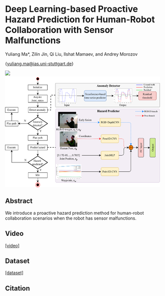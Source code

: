 # Deep Learning-based Proactive Hazard Prediction for Human-Robot Collaboration with Sensor Malfunctions
Yuliang Ma*, Zilin Jin, Qi Liu, Ilshat Mamaev, and Andrey Morozov

{yuliang.ma@ias.uni-stuttgart.de}

<img src="/source/Hazard_demo.png" height="220" />
<img src="/source/framework.png" height="360" />

## Abstract
We introduce a proactive hazard prediction method for human-robot collaboration scenarios when the robot has sensor malfunctions.
## Video
[\[video\]](https://youtu.be/wVkbuf_aoXI) 
## Dataset
[\[dataset\]](https://www.kaggle.com/datasets/yuliangma/dl-hazard-prediction) 
## Citation
